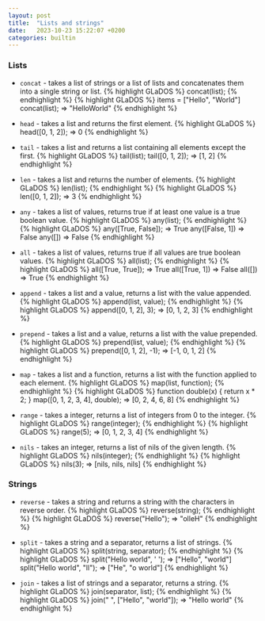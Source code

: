 ```yaml
---
layout: post
title:  "Lists and strings"
date:   2023-10-23 15:22:07 +0200
categories: builtin
---
```


### Lists

- `concat` - takes a list of strings or a list of lists and concatenates them into a single string or list.
{% highlight GLaDOS %}
concat(list);
{% endhighlight %}
{% highlight GLaDOS %}
items = ["Hello", "World"]
concat(list); => "HelloWorld"
{% endhighlight %}

- `head` - takes a list and returns the first element.
{% highlight GLaDOS %}
head([0, 1, 2]); => 0
{% endhighlight %}

- `tail` - takes a list and returns a list containing all elements except the first.
{% highlight GLaDOS %}
tail(list);
tail([0, 1, 2]); => [1, 2]
{% endhighlight %}

- `len` - takes a list and returns the number of elements.
{% highlight GLaDOS %}
len(list);
{% endhighlight %}
{% highlight GLaDOS %}
len([0, 1, 2]); => 3
{% endhighlight %}

- `any` - takes a list of values, returns true if at least one value is a true boolean value.
{% highlight GLaDOS %}
any(list);
{% endhighlight %}
{% highlight GLaDOS %}
any([True, False]); => True
any([False, 1]) => False
any([]) => False
{% endhighlight %}

- `all` - takes a list of values, returns true if all values are true boolean values.
{% highlight GLaDOS %}
all(list);
{% endhighlight %}
{% highlight GLaDOS %}
all([True, True]); => True
all([True, 1]) => False
all([]) => True
{% endhighlight %}

- `append` - takes a list and a value, returns a list with the value appended.
{% highlight GLaDOS %}
append(list, value);
{% endhighlight %}
{% highlight GLaDOS %}
append([0, 1, 2], 3); => [0, 1, 2, 3]
{% endhighlight %}

- `prepend` - takes a list and a value, returns a list with the value prepended.
{% highlight GLaDOS %}
prepend(list, value);
{% endhighlight %}
{% highlight GLaDOS %}
prepend([0, 1, 2], -1); => [-1, 0, 1, 2]
{% endhighlight %}

- `map` - takes a list and a function, returns a list with the function applied to each element.
{% highlight GLaDOS %}
map(list, function);
{% endhighlight %}
{% highlight GLaDOS %}
function double(x) { return x * 2; }
map([0, 1, 2, 3, 4], double); => [0, 2, 4, 6, 8]
{% endhighlight %}

- `range` - takes a integer, returns a list of integers from 0 to the integer.
{% highlight GLaDOS %}
range(integer);
{% endhighlight %}
{% highlight GLaDOS %}
range(5); => [0, 1, 2, 3, 4]
{% endhighlight %}

- `nils` - takes an integer, returns a list of nils of the given length.
{% highlight GLaDOS %}
nils(integer);
{% endhighlight %}
{% highlight GLaDOS %}
nils(3); => [nils, nils, nils]
{% endhighlight %}

### Strings

- `reverse` - takes a string and returns a string with the characters in reverse order.
{% highlight GLaDOS %}
reverse(string);
{% endhighlight %}
{% highlight GLaDOS %}
reverse("Hello"); => "olleH"
{% endhighlight %}


- `split` - takes a string and a separator, returns a list of strings.
{% highlight GLaDOS %}
split(string, separator);
{% endhighlight %}
{% highlight GLaDOS %}
split("Hello world", ' '); => ["Hello", "world"]
split("Hello world", "ll"); => ["He", "o world"]
{% endhighlight %}

- `join` - takes a list of strings and a separator, returns a string.
{% highlight GLaDOS %}
join(separator, list);
{% endhighlight %}
{% highlight GLaDOS %}
join(" ", ["Hello", "world"]); => "Hello world"
{% endhighlight %}
